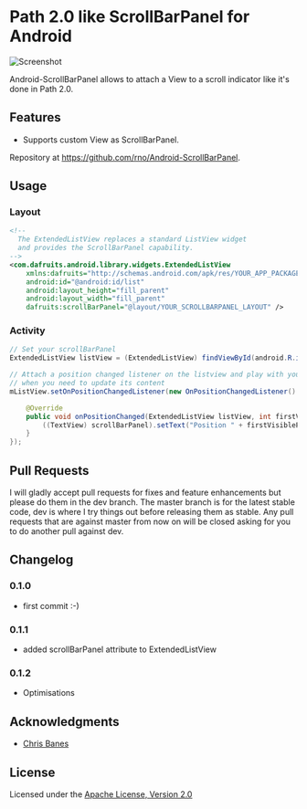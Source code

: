 # Path 2.0 like ScrollBarPanel for Android

![Screenshot](https://github.com/rno/Android-ScrollBarPanel/raw/master/demo_capture.png)

Android-ScrollBarPanel allows to attach a View to a scroll indicator like it's done in Path 2.0.

## Features

 * Supports custom View as ScrollBarPanel.

Repository at <https://github.com/rno/Android-ScrollBarPanel>.

## Usage

### Layout

``` xml
<!--
  The ExtendedListView replaces a standard ListView widget
  and provides the ScrollBarPanel capability.
-->
<com.dafruits.android.library.widgets.ExtendedListView
    xmlns:dafruits="http://schemas.android.com/apk/res/YOUR_APP_PACKAGE_NAME"
    android:id="@android:id/list"
    android:layout_height="fill_parent"
    android:layout_width="fill_parent"
    dafruits:scrollBarPanel="@layout/YOUR_SCROLLBARPANEL_LAYOUT" />
```

### Activity

``` java
// Set your scrollBarPanel
ExtendedListView listView = (ExtendedListView) findViewById(android.R.id.list);

// Attach a position changed listener on the listview and play with your scrollBarPanel
// when you need to update its content
mListView.setOnPositionChangedListener(new OnPositionChangedListener() {

	@Override
	public void onPositionChanged(ExtendedListView listView, int firstVisiblePosition, View scrollBarPanel) {
		((TextView) scrollBarPanel).setText("Position " + firstVisiblePosition);
	}
});

```

## Pull Requests

I will gladly accept pull requests for fixes and feature enhancements but please do them in the dev branch. The master branch is for the latest stable code,  dev is where I try things out before releasing them as stable. Any pull requests that are against master from now on will be closed asking for you to do another pull against dev.

## Changelog

### 0.1.0

* first commit :-)

### 0.1.1

* added scrollBarPanel attribute to ExtendedListView

### 0.1.2

* Optimisations

## Acknowledgments

* [Chris Banes](https://github.com/chrisbanes)

## License

Licensed under the [Apache License, Version 2.0](http://www.apache.org/licenses/LICENSE-2.0.html)
